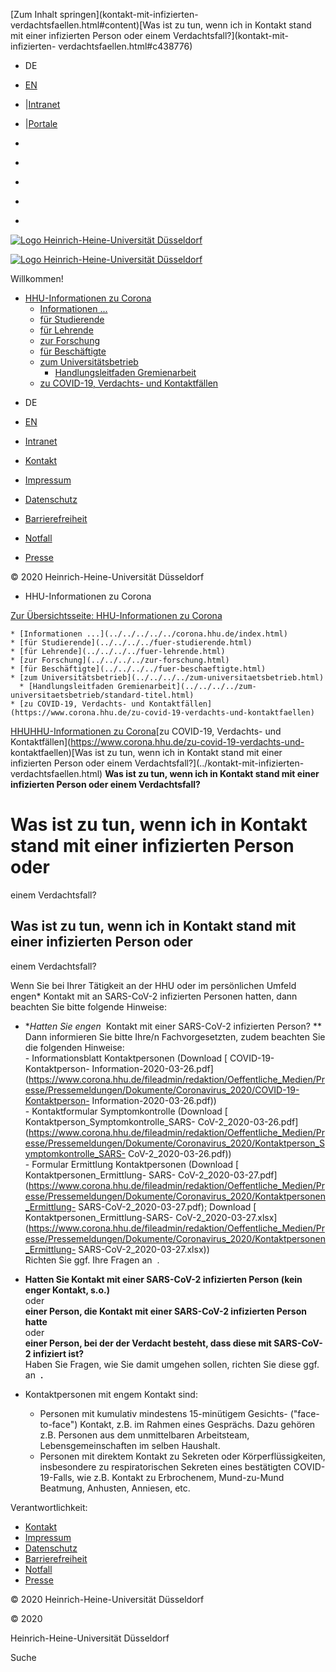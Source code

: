 [Zum Inhalt springen](kontakt-mit-infizierten-
verdachtsfaellen.html#content)[Was ist zu tun, wenn ich in Kontakt stand mit
einer infizierten Person oder einem Verdachtsfall?](kontakt-mit-infizierten-
verdachtsfaellen.html#c438776)

  * DE
  * [ EN](../../../../en/covid-19-suspected-and-confirmed-cases-hygiene-policy/covid-19-sitemap/corona-19-inhalte/what-should-i-do-if-i-had-contact-with-an-infected-person-or-a-person-who-is-suspected-to-have-contracted-covid-19/what-should.html)
  * |[Intranet](https://www.mitarbeiter.hhu.de/ "Intranet")
  * |[Portale](https://portale.uni-duesseldorf.de "Portale")

  * [](https://www.facebook.com/HHU.de/ "Facebook")
  * [](https://www.linkedin.com/school/heinrich-heine-universitat-dusseldorf/ "LinkedIn")
  * [](https://www.youtube.com/channel/UCz78Aka2Ukfo2S5KfXApTiw "YouTube")
  * [](https://twitter.com/HHU_de "Twitter")
  * [](https://www.instagram.com/hhu_de/ "Instagram")

[![Logo Heinrich-Heine-Universität
Düsseldorf](https://www.corona.hhu.de/typo3conf/ext/wiminno/Resources/Public/img/hhu_logo.png)](https://www.hhu.de/)

[![Logo Heinrich-Heine-Universität
Düsseldorf](https://www.corona.hhu.de/typo3conf/ext/wiminno/Resources/Public/img/hhu_logo_mobil.png)](https://www.hhu.de)

Willkommen!

  * [HHU-Informationen zu Corona](../../../../../corona.hhu.de/index.html)
    * [Informationen ...](../../../../../corona.hhu.de/index.html)
    * [für Studierende](../../../../fuer-studierende.html)
    * [für Lehrende](../../../../fuer-lehrende.html)
    * [zur Forschung](../../../../zur-forschung.html)
    * [für Beschäftigte](../../../../fuer-beschaeftigte.html)
    * [zum Universitätsbetrieb](../../../../zum-universitaetsbetrieb.html)
      * [Handlungsleitfaden Gremienarbeit](../../../../zum-universitaetsbetrieb/standard-titel.html)
    * [zu COVID-19, Verdachts- und Kontaktfällen](https://www.corona.hhu.de/zu-covid-19-verdachts-und-kontaktfaellen)

[](https://www.facebook.com/HHU.de/ "Facebook")
[](https://www.linkedin.com/school/heinrich-heine-universitat-dusseldorf/
"LinkedIn") [](https://www.youtube.com/channel/UCz78Aka2Ukfo2S5KfXApTiw
"YouTube") [](https://twitter.com/HHU_de "Twitter")
[](https://www.instagram.com/hhu_de/ "Instagram")

  * DE
  * [ EN](../../../../en/covid-19-suspected-and-confirmed-cases-hygiene-policy/covid-19-sitemap/corona-19-inhalte/what-should-i-do-if-i-had-contact-with-an-infected-person-or-a-person-who-is-suspected-to-have-contracted-covid-19/what-should.html)
  * [Intranet](https://www.mitarbeiter.hhu.de/)

  * [Kontakt](https://www.hhu.de/die-hhu/kontakt-und-services)
  * [Impressum](https://www.hhu.de/impressum)
  * [Datenschutz](https://www.hhu.de/datenschutzerklaerung)
  * [Barrierefreiheit](https://www.hhu.de/erklaerung-zur-barrierefreiheit)
  * [Notfall](https://www.hhu.de/notfall-1)
  * [ Presse](https://www.hhu.de/die-hhu/presse-und-marketing/presse-ansprechpartner/innen)

© 2020 Heinrich-Heine-Universität Düsseldorf

  * HHU-Informationen zu Corona

[Zur Übersichtsseite: HHU-Informationen zu
Corona](../../../../../corona.hhu.de/index.html)

    * [Informationen ...](../../../../../corona.hhu.de/index.html)
    * [für Studierende](../../../../fuer-studierende.html)
    * [für Lehrende](../../../../fuer-lehrende.html)
    * [zur Forschung](../../../../zur-forschung.html)
    * [für Beschäftigte](../../../../fuer-beschaeftigte.html)
    * [zum Universitätsbetrieb](../../../../zum-universitaetsbetrieb.html)
      * [Handlungsleitfaden Gremienarbeit](../../../../zum-universitaetsbetrieb/standard-titel.html)
    * [zu COVID-19, Verdachts- und Kontaktfällen](https://www.corona.hhu.de/zu-covid-19-verdachts-und-kontaktfaellen)

[HHU](https://www.hhu.de/)[HHU-Informationen zu
Corona](../../../../../corona.hhu.de/index.html)[zu COVID-19, Verdachts- und
Kontaktfällen](https://www.corona.hhu.de/zu-covid-19-verdachts-und-
kontaktfaellen)[Was ist zu tun, wenn ich in Kontakt stand mit einer
infizierten Person oder einem Verdachtsfall?](../kontakt-mit-infizierten-
verdachtsfaellen.html) **Was ist zu tun, wenn ich in Kontakt stand mit einer
infizierten Person oder einem Verdachtsfall?**

# Was ist zu tun, wenn ich in Kontakt stand mit einer infizierten Person oder
einem Verdachtsfall?

## Was ist zu tun, wenn ich in Kontakt stand mit einer infizierten Person oder
einem Verdachtsfall?

Wenn Sie bei Ihrer Tätigkeit an der HHU oder im persönlichen Umfeld engen*
Kontakt mit an SARS-CoV-2 infizierten Personen hatten, dann beachten Sie bitte
folgende Hinweise:

  * **Hatten Sie engen*  Kontakt mit einer SARS-CoV-2 infizierten Person? **  
Dann informieren Sie bitte Ihre/n Fachvorgesetzten, zudem beachten Sie die
folgenden Hinweise:  
\- Informationsblatt Kontaktpersonen (Download [ COVID-19-Kontaktperson-
Information-2020-03-26.pdf](https://www.corona.hhu.de/fileadmin/redaktion/Oeffentliche_Medien/Presse/Pressemeldungen/Dokumente/Coronavirus_2020/COVID-19-Kontaktperson-
Information-2020-03-26.pdf))  
\- Kontaktformular Symptomkontrolle (Download [
Kontaktperson_Symptomkontrolle_SARS-
CoV-2_2020-03-26.pdf](https://www.corona.hhu.de/fileadmin/redaktion/Oeffentliche_Medien/Presse/Pressemeldungen/Dokumente/Coronavirus_2020/Kontaktperson_Symptomkontrolle_SARS-
CoV-2_2020-03-26.pdf))  
\- Formular Ermittlung Kontaktpersonen (Download [ Kontaktpersonen_Ermittlung-
SARS-
CoV-2_2020-03-27.pdf](https://www.corona.hhu.de/fileadmin/redaktion/Oeffentliche_Medien/Presse/Pressemeldungen/Dokumente/Coronavirus_2020/Kontaktpersonen_Ermittlung-
SARS-CoV-2_2020-03-27.pdf); Download [ Kontaktpersonen_Ermittlung-SARS-
CoV-2_2020-03-27.xlsx](https://www.corona.hhu.de/fileadmin/redaktion/Oeffentliche_Medien/Presse/Pressemeldungen/Dokumente/Coronavirus_2020/Kontaktpersonen_Ermittlung-
SARS-CoV-2_2020-03-27.xlsx))  
Richten Sie ggf. Ihre Fragen an  .

  * **Hatten Sie Kontakt mit einer SARS-CoV-2 infizierten Person (kein enger Kontakt, s.o.)**  
oder  
**einer Person, die Kontakt mit einer SARS-CoV-2 infizierten Person hatte**  
oder  
**einer Person, bei der der Verdacht besteht, dass diese mit SARS-CoV-2
infiziert ist?**  
Haben Sie Fragen, wie Sie damit umgehen sollen, richten Sie diese ggf. an 
**.**



* Kontaktpersonen mit engem Kontakt sind: 

  * Personen mit kumulativ mindestens 15-minütigem Gesichts- ("face-to-face") Kontakt, z.B. im Rahmen eines Gesprächs. Dazu gehören z.B. Personen aus dem unmittelbaren Arbeitsteam,  Lebensgemeinschaften im selben Haushalt.
  * Personen mit direktem Kontakt zu Sekreten oder Körperflüssigkeiten, insbesondere zu respiratorischen Sekreten eines bestätigten COVID-19-Falls, wie z.B. Kontakt zu Erbrochenem, Mund-zu-Mund Beatmung, Anhusten, Anniesen, etc.

Verantwortlichkeit:

  * [Kontakt](https://www.hhu.de/die-hhu/kontakt-und-services)
  * [Impressum](https://www.hhu.de/impressum)
  * [Datenschutz](https://www.hhu.de/datenschutzerklaerung)
  * [Barrierefreiheit](https://www.hhu.de/erklaerung-zur-barrierefreiheit)
  * [Notfall](https://www.hhu.de/notfall-1)
  * [ Presse](https://www.hhu.de/die-hhu/presse-und-marketing/presse-ansprechpartner/innen)

© 2020 Heinrich-Heine-Universität Düsseldorf

© 2020

Heinrich-Heine-Universität Düsseldorf

[](https://www.facebook.com/HHU.de/ "Facebook")
[](https://www.linkedin.com/school/heinrich-heine-universitat-dusseldorf/
"LinkedIn") [](https://www.youtube.com/channel/UCz78Aka2Ukfo2S5KfXApTiw
"YouTube") [](https://twitter.com/HHU_de "Twitter")
[](https://www.instagram.com/hhu_de/ "Instagram")

Suche

